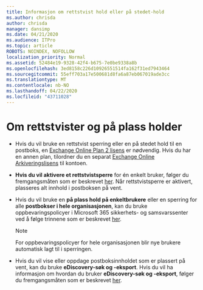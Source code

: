 ```yaml
---
title: Informasjon om rettstvist hold eller på stedet-hold
ms.author: chrisda
author: chrisda
manager: dansimp
ms.date: 04/21/2020
ms.audience: ITPro
ms.topic: article
ROBOTS: NOINDEX, NOFOLLOW
localization_priority: Normal
ms.assetid: 52484e19-9328-42f4-b675-7e0be9338a8b
ms.openlocfilehash: 3ed8158c226d10926551514fa162f31ed7943464
ms.sourcegitcommit: 55eff703a17e500681d8fa6a87eb067019ade3cc
ms.translationtype: MT
ms.contentlocale: nb-NO
ms.lasthandoff: 04/22/2020
ms.locfileid: "43711028"
---
```

# <a name="about-litigation-holds-and-in-place-holds"></a>Om rettstvister og på plass holder

- Hvis du vil bruke en rettstvist sperring eller en på stedet hold til en postboks, en [Exchange Online Plan 2 lisens](https://docs.microsoft.com/office365/servicedescriptions/office-365-platform-service-description/office-365-plan-options) er nødvendig. Hvis du har en annen plan, tilordner du en separat [Exchange Online Arkiveringslisens](https://docs.microsoft.com/office365/servicedescriptions/exchange-online-archiving-service-description/exchange-online-archiving-service-description) til kontoen. 
    
- **Hvis du vil aktivere et rettstvistsperre** for én enkelt bruker, følger du fremgangsmåten som er beskrevet [her](https://docs.microsoft.com/office365/SecurityCompliance/place-a-mailbox-on-litigation-hold). Når rettstvistsperre er aktivert, plasseres alt innhold i postboksen på vent.
    
- Hvis du vil bruke en **på plass hold på enkeltbrukere** eller en sperring for alle **postbokser i hele organisasjonen**, kan du bruke oppbevaringspolicyer i Microsoft 365 sikkerhets- og samsvarssenter ved å følge trinnene som er beskrevet [her](https://docs.microsoft.com/Office365/securitycompliance/retention-policies ).
    
    > [!NOTE]
    > For oppbevaringspolicyer for hele organisasjonen blir nye brukere automatisk lagt til i sperringen. 
  
- Hvis du vil vise eller oppdage postboksinnholdet som er plassert på vent, kan du bruke **eDiscovery-søk og -eksport**. Hvis du vil ha informasjon om hvordan du bruker **eDiscovery-søk og -eksport**, følger du fremgangsmåten som er beskrevet [her](https://docs.microsoft.com/office365/securitycompliance/export-search-results).
    

